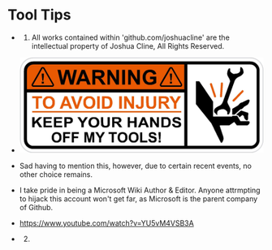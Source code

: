 # Tool Tips

- 1. All works contained within 'github.com/joshuacline' are the intellectual property of Joshua Cline, All Rights Reserved.
- ![Alt text](tooltip1.jpg "")
- Sad having to mention this, however, due to certain recent events, no other choice remains.
- I take pride in being a Microsoft Wiki Author & Editor. Anyone attrmpting to hijack this account won't get far, as Microsoft is the parent company of Github.
- https://www.youtube.com/watch?v=YU5vM4VSB3A

- 2.
